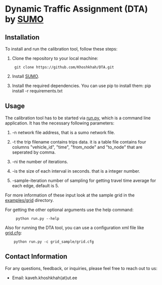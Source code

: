 # Dynamic Traffic Assignment (DTA) by [SUMO](https://sumo.dlr.de/index.html)


## Installation

To install and run the calibration tool, follow these steps:

1. Clone the repository to your local machine:

        git clone https://github.com/Khoshkhah/DTA.git     

2. Install [SUMO](https://sumo.dlr.de/docs/Downloads.php).

3. Install the required dependencies. You can use pip to install them:
pip install -r requirements.txt


## Usage

The calibration tool has to be started via [run.py](run.py), which is a command line application. It has the necessary following parameters:

1. -n network file address, that is a sumo network file.

2. -t the trip filename contains trips data. 
        it is a table file contains four columns "vehicle_id", "time", "from_node" and "to_node" that are seperated by comma.

3. -ni the number of iterations.

4. -is the size of each interval in seconds. that is a integer number.

5. -sample-iteration  number of sampling for getting travel time average for each edge, default is 5.

For more information of these input look at the sample grid in the [examples/grid](./examples/grid/) directory.

For getting the other optional arguments use the help command:

         python run.py --help

Also for running the DTA tool, you can use a configuration xml file like [grid.cfg](./grid_sample/grid.cfg):

        python run.py -c grid_sample/grid.cfg


## Contact Information

For any questions, feedback, or inquiries, please feel free to reach out to us:
- Email: kaveh.khoshkhah(at)ut.ee


